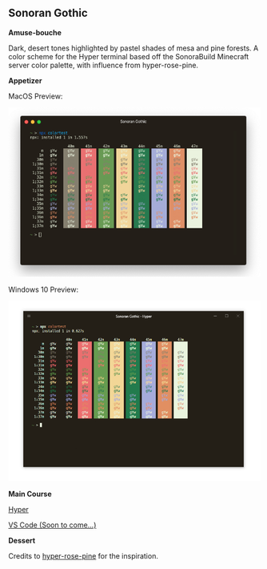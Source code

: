 ## Sonoran Gothic


**Amuse-bouche**

Dark, desert tones highlighted by pastel shades of mesa and pine forests. A color scheme for the Hyper terminal based off the SonoraBuild Minecraft server color palette, with influence from hyper-rose-pine.

**Appetizer**

MacOS Preview:

![Preview](images/preview.png)

Windows 10 Preview:

![Preview](images/preview-win.png)

**Main Course**

[Hyper](https://www.npmjs.com/package/hyper-sonoran-gothic)

[VS Code (Soon to come...)](https://github.com/d-mckee/hyper-sonoran-gothic)

**Dessert**

Credits to [hyper-rose-pine](https://github.com/fvrests/hyper-rose-pine) for the inspiration.


